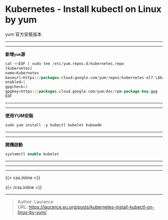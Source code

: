 # Kubernetes - Install kubectl on Linux by yum


<!--more-->
yum 官方安裝版本

***
***

**新增` yum `源**

```sql
cat <<EOF | sudo tee /etc/yum.repos.d/kubernetes.repo
[kubernetes]
name=Kubernetes
baseurl=https://packages.cloud.google.com/yum/repos/kubernetes-el7-\$basearch
enabled=1
gpgcheck=1
gpgkey=https://packages.cloud.google.com/yum/doc/rpm-package-key.gpg
EOF
```
    
***
***

**使用YUM安裝**

```sql
sudo yum install -y kubectl kubelet kubeadm
```

***
***
    
**開機啟動**
    
```sql
systemctl enable kubelet
```

***
***
   

***

{{< css.inline >}}
<style>
.emojify {
	font-family: Apple Color Emoji, Segoe UI Emoji, NotoColorEmoji, Segoe UI Symbol, Android Emoji, EmojiSymbols;
	font-size: 2rem;
	vertical-align: middle;
}
@media screen and (max-width:650px) {
  .nowrap {
    display: block;
    margin: 25px 0;
  }
}
</style>
{{< /css.inline >}}


---

> Author: Laurance  
> URL: https://laurance.eu.org/posts/kubernetes-install-kubectl-on-linux-by-yum/  

